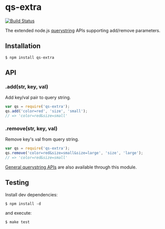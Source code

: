 # qs-extra

[![Build Status](https://travis-ci.org/tatsuyaoiw/qs-extra.svg?branch=master)](https://travis-ci.org/tatsuyaoiw/qs-extra)

The extended node.js [querystring](http://nodejs.org/api/querystring.html) APIs supporting add/remove parameters.

## Installation

    $ npm install qs-extra

## API

### .add(str, key, val)

  Add key/val pair to query string.

```js
var qs = require('qs-extra');
qs.add('color=red', 'size', 'small');
// => 'color=red&size=small'
```

### .remove(str, key, val)

  Remove key's val from query string.

```js
var qs = require('qs-extra');
qs.remove('color=red&size=small&size=large', 'size', 'large');
// => 'color=red&size=small'
```

[General querystring APIs](http://nodejs.org/api/querystring.html) are also available through this module.

## Testing

Install dev dependencies:

    $ npm install -d

and execute:

    $ make test

